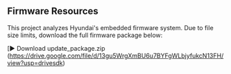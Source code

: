 ## Firmware Resources

This project analyzes Hyundai's embedded firmware system.
Due to file size limits, download the full firmware package below:

[▶ Download update_package.zip (https://drive.google.com/file/d/13gu5WrgXmBU6u7BYFgWLbjyfukcN13FH/view?usp=drivesdk)

